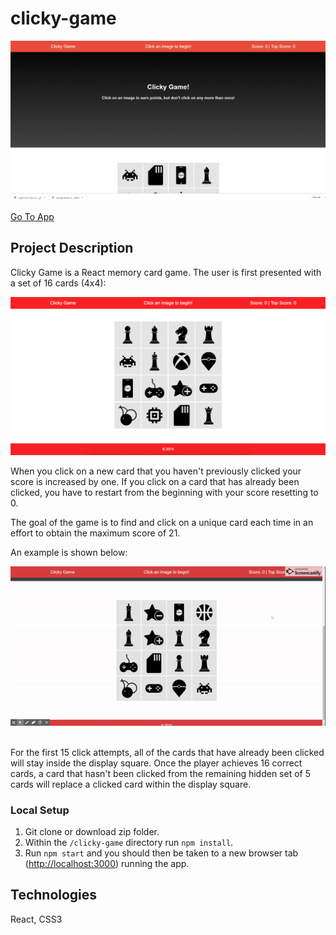 # clicky-game

![Clicky Game Screenshot](./media/clicky-game.png)

[Go To App](https://romansenin.github.io/clicky-game/)

## Project Description

Clicky Game is a React memory card game. The user is first presented with a set of 16 cards (4x4):

![Display Square](./media/display-square.png)

When you click on a new card that you haven't previously clicked your score is increased by one. If you click on a card that has already been clicked, you have to restart from the beginning with your score resetting to 0.

The goal of the game is to find and click on a unique card each time in an effort to obtain the maximum score of 21.

An example is shown below:

<div align="center"><img alt="Clicky Game Gif" src="./media/clicky-game.gif"/></div><br/>

For the first 15 click attempts, all of the cards that have already been clicked will stay inside the display square. Once the player achieves 16 correct cards, a card that hasn't been clicked from the remaining hidden set of 5 cards will replace a clicked card within the display square.

### Local Setup

1. Git clone or download zip folder.
1. Within the `/clicky-game` directory run `npm install`.
1. Run `npm start` and you should then be taken to a new browser tab ([http://localhost:3000](http://localhost:3000)) running the app.

## Technologies

React, CSS3
